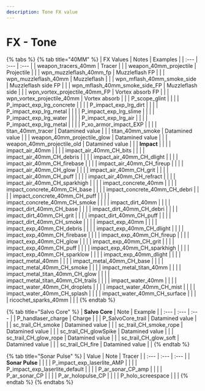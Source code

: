 ```yaml
---
description: Tone FX value
---
```


# FX - Tone



{% tabs %}
{% tab title="40MM" %}
| FX Values | Notes | Examples |
| :--- | :--- | :--- |
| weapon\_tracers\_40mm | Tracer |  |
| weapon\_40mm\_projectile | Projectile |  |
| wpn\_muzzleflash\_40mm\_fp | Muzzleflash FP |  |
| wpn\_muzzleflash\_40mm | Muzzleflash |  |
| wpn\_mflash\_40mm\_smoke\_side | Muzzleflash side FP |  |
| wpn\_mflash\_40mm\_smoke\_side\_FP | Muzzleflash side |  |
| wpn\_vortex\_projectile\_40mm\_FP | Vortex absorb FP |  |
| wpn\_vortex\_projectile\_40mm | Vortex absorb |  |
| P\_scope\_glint |  |  |
| P\_impact\_exp\_lrg\_concrete |  |  |
| P\_impact\_exp\_lrg\_dirt |  |  |
| P\_impact\_exp\_lrg\_metal |  |  |
| P\_impact\_exp\_lrg\_slime |  |  |
| P\_impact\_exp\_lrg\_water |  |  |
| P\_impact\_exp\_lrg\_air |  |  |
| P\_impact\_exp\_lrg\_metal |  |  |
| P\_xo\_armor\_impact\_EXP |  |  |
| titan\_40mm\_tracer | Datamined value |  |
| titan\_40mm\_smoke | Datamined value |  |
| weapon\_40mm\_projectile\_glow | Datamined value |  |
| weapon\_40mm\_projectile\_old | Datamined value |  |
| **Impact** |  |  |
| impact\_air\_40mm |  |  |
| impact\_air\_40mm\_CH\_bits |  |  |
| impact\_air\_40mm\_CH\_debris |  |  |
| impact\_air\_40mm\_CH\_dlight |  |  |
| impact\_air\_40mm\_CH\_firebase |  |  |
| impact\_air\_40mm\_CH\_fireup |  |  |
| impact\_air\_40mm\_CH\_glow |  |  |
| impact\_air\_40mm\_CH\_grit |  |  |
| impact\_air\_40mm\_CH\_puff |  |  |
| impact\_air\_40mm\_CH\_refract |  |  |
| impact\_air\_40mm\_CH\_sparkhigh |  |  |
| impact\_concrete\_40mm |  |  |
| impact\_concrete\_40mm\_CH\_base |  |  |
| impact\_concrete\_40mm\_CH\_debri |  |  |
| impact\_concrete\_40mm\_CH\_puff |  |  |
| impact\_concrete\_40mm\_CH\_smoke |  |  |
| impact\_dirt\_40mm |  |  |
| impact\_dirt\_40mm\_CH\_base |  |  |
| impact\_dirt\_40mm\_CH\_debri |  |  |
| impact\_dirt\_40mm\_CH\_grit |  |  |
| impact\_dirt\_40mm\_CH\_puff |  |  |
| impact\_dirt\_40mm\_CH\_smoke |  |  |
| impact\_exp\_40mm |  |  |
| impact\_exp\_40mm\_CH\_debris |  |  |
| impact\_exp\_40mm\_CH\_dlight |  |  |
| impact\_exp\_40mm\_CH\_firebase |  |  |
| impact\_exp\_40mm\_CH\_fireup |  |  |
| impact\_exp\_40mm\_CH\_glow |  |  |
| impact\_exp\_40mm\_CH\_grit |  |  |
| impact\_exp\_40mm\_CH\_puff |  |  |
| impact\_exp\_40mm\_CH\_sparkhigh |  |  |
| impact\_exp\_40mm\_CH\_sparklow |  |  |
| impact\_exp\_40mm\_dlight |  |  |
| impact\_metal\_40mm |  |  |
| impact\_metal\_40mm\_CH\_base |  |  |
| impact\_metal\_40mm\_CH\_smoke |  |  |
| impact\_metal\_titan\_40mm |  |  |
| impact\_metal\_titan\_40mm\_CH\_glow |  |  |
| impact\_metal\_titan\_40mm\_CH\_trails |  |  |
| impact\_water\_40mm |  |  |
| impact\_water\_40mm\_CH\_droplets |  |  |
| impact\_water\_40mm\_CH\_mist |  |  |
| impact\_water\_40mm\_CH\_splash |  |  |
| impact\_water\_40mm\_CH\_surface |  |  |
| ricochet\_sparks\_40mm |  |  |
{% endtab %}

{% tab title="Salvo Core" %}
| **Salvo Core** | Note | Example |
| :--- | :--- | :--- |
| P\_handlaser\_charge | Charge |  |
| P\_SalvoCore\_trail | Datamined value |  |
| sc\_trail\_CH\_smoke | Datamined value |  |
| sc\_trail\_CH\_smoke\_rope | Datamined value |  |
| sc\_trail\_CH\_glowSpike | Datamined value |  |
| sc\_trail\_CH\_glow\_rope | Datamined value |  |
| sc\_trail\_CH\_glow\_soft | Datamined value |  |
| sc\_trail\_CH\_fire | Datamined value |  |
{% endtab %}

{% tab title="Sonar Pulse" %}
| Value | Note | Tracer |
| :--- | :--- | :--- |
| **Sonar Pulse** |  |  |
| P\_impact\_exp\_laserlite\_AMP |  |  |
| P\_impact\_exp\_laserlite\_default |  |  |
| P\_ar\_sonar\_CP\_amp |  |  |
| P\_ar\_sonar\_CP |  |  |
| P\_ar\_holopulse\_CP |  |  |
| P\_holo\_screespace |  |  |
{% endtab %}
{% endtabs %}

